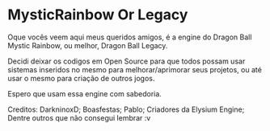# MysticRainbow Or Legacy

Oque vocês veem aqui meus queridos amigos, é a engine do Dragon Ball Mystic Rainbow, ou melhor, Dragon Ball Legacy.

Decidi deixar os codigos em Open Source para que todos possam usar sistemas inseridos no mesmo para melhorar/aprimorar seus projetos, ou até usar o mesmo para criação de outros jogos.

Espero que usam essa engine com sabedoria.

Creditos:
DarkninoxD;
Boasfestas;
Pablo;
Criadores da Elysium Engine;
Dentre outros que não consegui lembrar :v

